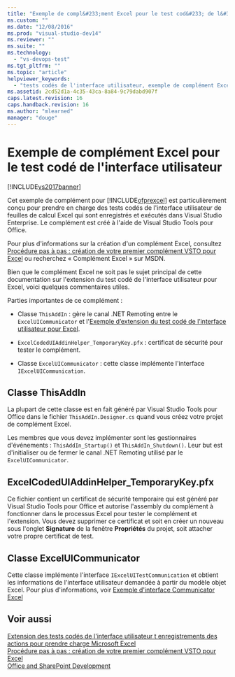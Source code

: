 ```yaml
---
title: "Exemple de compl&#233;ment Excel pour le test cod&#233; de l&#39;interface utilisateur | Microsoft Docs"
ms.custom: ""
ms.date: "12/08/2016"
ms.prod: "visual-studio-dev14"
ms.reviewer: ""
ms.suite: ""
ms.technology: 
  - "vs-devops-test"
ms.tgt_pltfrm: ""
ms.topic: "article"
helpviewer_keywords: 
  - "tests codés de l'interface utilisateur, exemple de complément Excel"
ms.assetid: 2cd52d1a-4c35-43ca-8a84-9c79dabd907f
caps.latest.revision: 16
caps.handback.revision: 16
ms.author: "mlearned"
manager: "douge"
---
```

# Exemple de compl&#233;ment Excel pour le test cod&#233; de l&#39;interface utilisateur
[!INCLUDE[vs2017banner](../code-quality/includes/vs2017banner.md)]

Cet exemple de complément pour [!INCLUDE[ofprexcel](../test/includes/ofprexcel_md.md)] est particulièrement conçu pour prendre en charge des tests codés de l'interface utilisateur de feuilles de calcul Excel qui sont enregistrés et exécutés dans Visual Studio Enterprise. Le complément est créé à l'aide de Visual Studio Tools pour Office.  
  
 Pour plus d'informations sur la création d'un complément Excel, consultez [Procédure pas à pas : création de votre premier complément VSTO pour Excel](../Topic/Walkthrough:%20Creating%20Your%20First%20VSTO%20Add-in%20for%20Excel.md) ou recherchez « Complément Excel » sur MSDN.  
  
 Bien que le complément Excel ne soit pas le sujet principal de cette documentation sur l'extension du test codé de l'interface utilisateur pour Excel, voici quelques commentaires utiles.  
  
 Parties importantes de ce complément :  
  
-   Classe `ThisAddIn` : gère le canal .NET Remoting entre le `ExcelUICommunicator` et l'[Exemple d’extension du test codé de l’interface utilisateur pour Excel](../test/sample-coded-ui-test-extension-for-excel.md).  
  
-   `ExcelCodedUIAddinHelper_TemporaryKey.pfx`  : certificat de sécurité pour tester le complément.  
  
-   Classe `ExcelUICommunicator` : cette classe implémente l'interface `IExcelUICommunication`.  
  
## Classe ThisAddIn  
 La plupart de cette classe est en fait généré par Visual Studio Tools pour Office dans le fichier `ThisAddIn.Designer.cs` quand vous créez votre projet de complément Excel.  
  
 Les membres que vous devez implémenter sont les gestionnaires d'événements : `ThisAddIn_Startup()` et `ThisAddIn_Shutdown()`.  Leur but est d'initialiser ou de fermer le canal .NET Remoting utilisé par le `ExcelUICommunicator`.  
  
## ExcelCodedUIAddinHelper\_TemporaryKey.pfx  
 Ce fichier contient un certificat de sécurité temporaire qui est généré par Visual Studio Tools pour Office et autorise l'assembly du complément à fonctionner dans le processus Excel pour tester le complément et l'extension.  Vous devez supprimer ce certificat et soit en créer un nouveau sous l'onglet **Signature** de la fenêtre **Propriétés** du projet, soit attacher votre propre certificat de test.  
  
## Classe ExcelUICommunicator  
 Cette classe implémente l'interface `IExcelUITestCommunication` et obtient les informations de l'interface utilisateur demandée à partir du modèle objet Excel.  Pour plus d'informations, voir [Exemple d'interface Communicator Excel](../test/sample-excel-communicator-interface.md)  
  
## Voir aussi  
 [Extension des tests codés de l'interface utilisateur t enregistrements des actions pour prendre charge Microsoft Excel](../test/extending-coded-ui-tests-and-action-recordings-to-support-microsoft-excel.md)   
 [Procédure pas à pas : création de votre premier complément VSTO pour Excel](../Topic/Walkthrough:%20Creating%20Your%20First%20VSTO%20Add-in%20for%20Excel.md)   
 [Office and SharePoint Development](/office-dev/office-dev/office-and-sharepoint-development-in-visual-studio)
